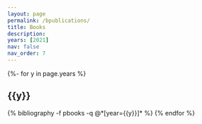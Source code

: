 ```yaml
---
layout: page
permalink: /bpublications/
title: Books
description:
years: [2021]
nav: false
nav_order: 7
---
```

<!-- _pages/bpublications.md -->
<div class="publications">

{%- for y in page.years %}
  <h2 class="year">{{y}}</h2>
  {% bibliography -f pbooks -q @*[year={{y}}]* %}
{% endfor %}

</div>
